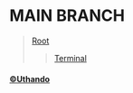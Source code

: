 # MAIN BRANCH
>[Root](https://uthando993.github.io)  
>>[Terminal](https://uthando993.github.io/Terminal)
#### [&copy;Uthando](https://uthando993.github.io) 
  

